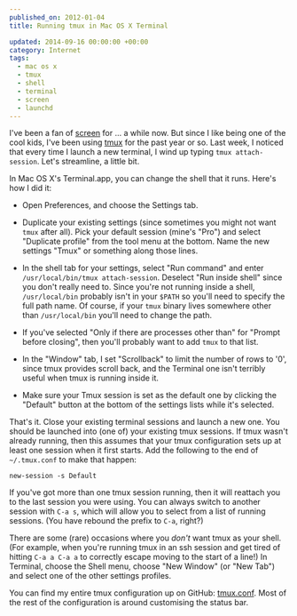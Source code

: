 ```yaml
---
published_on: 2012-01-04
title: Running tmux in Mac OS X Terminal

updated: 2014-09-16 00:00:00 +00:00
category: Internet
tags:
  - mac os x
  - tmux
  - shell
  - terminal
  - screen
  - launchd
---
```

I've been a fan of [screen](http://www.gnu.org/software/screen/) for ... a
while now. But since I like being one of the cool kids, I've been using
[tmux](http://tmux.sourceforge.net/) for the past year or so. Last week, I
noticed that every time I launch a new terminal, I wind up typing
`tmux attach-session`. Let's streamline, a little bit.

In Mac OS X's Terminal.app, you can change the shell that it runs. Here's how I
did it:

* Open Preferences, and choose the Settings tab.

* Duplicate your existing settings (since sometimes you might not want `tmux`
  after all). Pick your default session (mine's "Pro") and select "Duplicate
  profile" from the tool menu at the bottom. Name the new settings "Tmux" or
  something along those lines.

* In the shell tab for your settings, select "Run command" and enter
  `/usr/local/bin/tmux attach-session`. Deselect "Run inside shell" since you
  don't really need to. Since you're not running inside a shell,
  `/usr/local/bin` probably isn't in your `$PATH` so you'll need to specify the
  full path name. Of course, if your `tmux` binary lives somewhere other than
  `/usr/local/bin` you'll need to change the path.

* If you've selected "Only if there are processes other than" for "Prompt
  before closing", then you'll probably want to add `tmux` to that list.

* In the "Window" tab, I set "Scrollback" to limit the number of rows to '0',
  since tmux provides scroll back, and the Terminal one isn't terribly useful
  when tmux is running inside it.

* Make sure your Tmux session is set as the default one by clicking the
  "Default" button at the bottom of the settings lists while it's selected.

That's it. Close your existing terminal sessions and launch a new one. You
should be launched into (one of) your existing tmux sessions. If tmux wasn't
already running, then this assumes that your tmux configuration sets up at
least one session when it first starts. Add the following to the end of
`~/.tmux.conf` to make that happen:

    new-session -s Default

If you've got more than one tmux session running, then it will reattach you to
the last session you were using. You can always switch to another session with
`C-a s`, which will allow you to select from a list of running sessions. (You
have rebound the prefix to `C-a`, right?)

There are some (rare) occasions where you *don't* want tmux as your shell. (For
example, when you're running tmux in an ssh session and get tired of hitting
`C-a a C-a a` to correctly escape moving to the start of a line!) In Terminal,
choose the Shell menu, choose "New Window" (or "New Tab") and select one of the
other settings profiles.

You can find my entire tmux configuration up on GitHub:
[tmux.conf](https://github.com/mathie/dot-files/blob/master/tmux.conf). Most of
the rest of the configuration is around customising the status bar.

